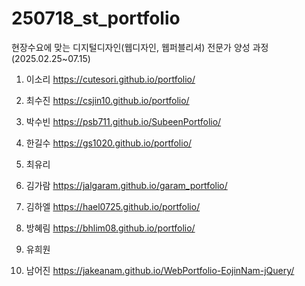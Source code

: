 # 250718_st_portfolio

현장수요에 맞는 디지털디자인(웹디자인, 웹퍼블리셔) 전문가 양성 과정(2025.02.25~07.15)

1. 이소리 https://cutesori.github.io/portfolio/

2. 최수진 https://csjin10.github.io/portfolio/

3. 박수빈 https://psb711.github.io/SubeenPortfolio/

4. 한길수 https://gs1020.github.io/portfolio/

5. 최유리 

6. 김가람 https://jalgaram.github.io/garam_portfolio/

7. 김하엘 https://hael0725.github.io/portfolio/

8. 방혜림 https://bhlim08.github.io/portfolio/

9. 유희원 

10. 남어진 https://jakeanam.github.io/WebPortfolio-EojinNam-jQuery/
